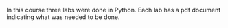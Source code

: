 In this course three labs were done in Python. Each lab has a pdf document indicating what was needed to be done. 
